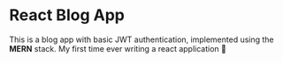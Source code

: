# React Blog App

This is a blog app with basic JWT authentication, implemented using the **MERN** stack.
My first time ever writing a react application :monkey:
